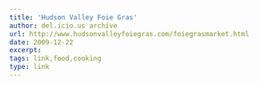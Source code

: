 ```yaml
---
title: 'Hudson Valley Foie Gras'
author: del.icio.us archive
url: http://www.hudsonvalleyfoiegras.com/foiegrasmarket.html
date: 2009-12-22
excerpt: 
tags: link,food,cooking
type: link
---
```

